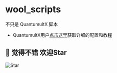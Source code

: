 # wool_scripts

不只是 QuantumultX 脚本

- QuantumultX用户[点击这里](QuantumultX/README.md)获取详细的配置和教程




## 🌟 觉得不错 欢迎Star

![Star](https://api.star-history.com/svg?repos=fmz200/wool_scripts&type=Date)